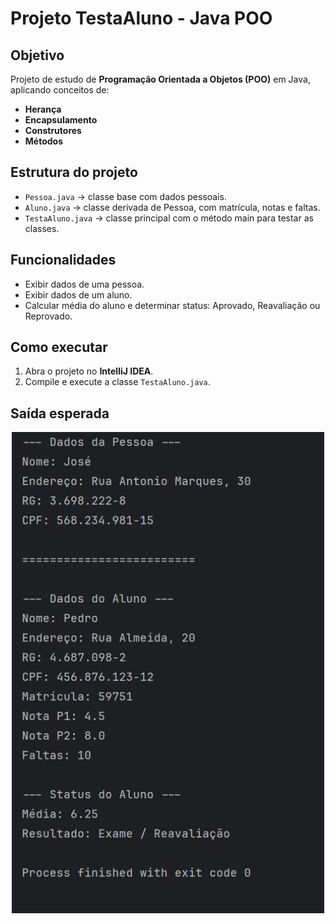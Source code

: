 # Projeto TestaAluno - Java POO

## Objetivo
Projeto de estudo de **Programação Orientada a Objetos (POO)** em Java, aplicando conceitos de:
- **Herança**
- **Encapsulamento**
- **Construtores**
- **Métodos**

## Estrutura do projeto
- `Pessoa.java` → classe base com dados pessoais.
- `Aluno.java` → classe derivada de Pessoa, com matrícula, notas e faltas.
- `TestaAluno.java` → classe principal com o método main para testar as classes.

## Funcionalidades
- Exibir dados de uma pessoa.
- Exibir dados de um aluno.
- Calcular média do aluno e determinar status: Aprovado, Reavaliação ou Reprovado.

## Como executar
1. Abra o projeto no **IntelliJ IDEA**.
2. Compile e execute a classe `TestaAluno.java`.

## Saída esperada

<p align="center">
  <img src="images/SaidaConsoleTestaAluno.png" alt="Saída do console" width="500"/>
</p>

